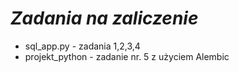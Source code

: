 # *Zadania na zaliczenie* <br>
- sql_app.py - zadania 1,2,3,4 <br>
- projekt_python - zadanie nr. 5 z użyciem Alembic
